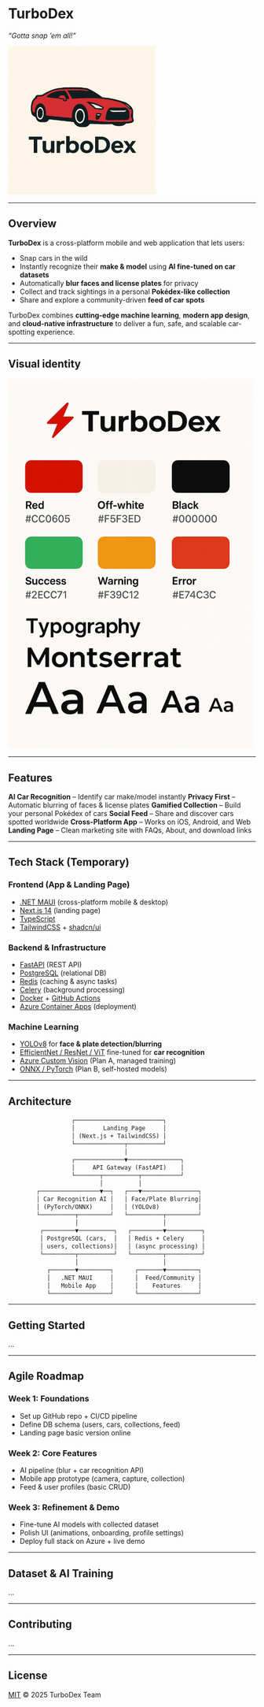# **TurboDex**

*“Gotta snap ’em all!”*

<img src="logo.png" width="300" >

---

## Overview

**TurboDex** is a cross-platform mobile and web application that lets users:

* Snap cars in the wild 
* Instantly recognize their **make & model** using **AI fine-tuned on car datasets** 
* Automatically **blur faces and license plates** for privacy 
* Collect and track sightings in a personal **Pokédex-like collection** 
* Share and explore a community-driven **feed of car spots** 

TurboDex combines **cutting-edge machine learning**, **modern app design**, and **cloud-native infrastructure** to deliver a fun, safe, and scalable car-spotting experience.

---

## Visual identity

<img src="visualIdentity.png" width="500" >


---

##  Features

 **AI Car Recognition** – Identify car make/model instantly
 **Privacy First** – Automatic blurring of faces & license plates
 **Gamified Collection** – Build your personal Pokédex of cars
 **Social Feed** – Share and discover cars spotted worldwide
 **Cross-Platform App** – Works on iOS, Android, and Web
 **Landing Page** – Clean marketing site with FAQs, About, and download links

---

## Tech Stack (Temporary)

### **Frontend (App & Landing Page)**

* [.NET MAUI](https://learn.microsoft.com/en-us/dotnet/maui/) (cross-platform mobile & desktop)
* [Next.js 14](https://nextjs.org/) (landing page)
* [TypeScript](https://www.typescriptlang.org/)
* [TailwindCSS](https://tailwindcss.com/) + [shadcn/ui](https://ui.shadcn.com/)

### **Backend & Infrastructure**

* [FastAPI](https://fastapi.tiangolo.com/) (REST API)
* [PostgreSQL](https://www.postgresql.org/) (relational DB)
* [Redis](https://redis.io/) (caching & async tasks)
* [Celery](https://docs.celeryq.dev/) (background processing)
* [Docker](https://www.docker.com/) + [GitHub Actions](https://github.com/features/actions)
* [Azure Container Apps](https://azure.microsoft.com/) (deployment)

### **Machine Learning**

* [YOLOv8](https://github.com/ultralytics/ultralytics) for **face & plate detection/blurring**
* [EfficientNet / ResNet / ViT](https://paperswithcode.com/method/efficientnet) fine-tuned for **car recognition**
* [Azure Custom Vision](https://azure.microsoft.com/en-us/services/cognitive-services/custom-vision/) (Plan A, managed training)
* [ONNX / PyTorch](https://pytorch.org/) (Plan B, self-hosted models)

---

## Architecture

```ascii
                  ┌─────────────────────────┐
                  │        Landing Page     │
                  │ (Next.js + TailwindCSS) │
                  └──────────────┬──────────┘
                                 │
                  ┌──────────────▼───────────────┐
                  │     API Gateway (FastAPI)    │
                  └───────┬──────────┬───────────┘
                          │          │
        ┌─────────────────▼──┐   ┌───▼────────────────┐
        │ Car Recognition AI │   │ Face/Plate Blurring│
        │ (PyTorch/ONNX)     │   │ (YOLOv8)           │
        └──────────┬─────────┘   └──────────┬─────────┘
                   │                        │
         ┌─────────▼──────────┐   ┌─────────▼──────────┐
         │ PostgreSQL (cars,  │   │ Redis + Celery     │
         │ users, collections)│   │ (async processing) │
         └─────────┬──────────┘   └─────────┬──────────┘
                   │                        │
           ┌───────▼─────────┐      ┌───────▼─────────┐
           │   .NET MAUI     │      │  Feed/Community │
           │   Mobile App    │      │    Features     │
           └─────────────────┘      └─────────────────┘
```

---

## Getting Started

...

---

## Agile Roadmap

### **Week 1: Foundations**

* Set up GitHub repo + CI/CD pipeline
* Define DB schema (users, cars, collections, feed)
* Landing page basic version online

### **Week 2: Core Features**

* AI pipeline (blur + car recognition API)
* Mobile app prototype (camera, capture, collection)
* Feed & user profiles (basic CRUD)

### **Week 3: Refinement & Demo**

* Fine-tune AI models with collected dataset
* Polish UI (animations, onboarding, profile settings)
* Deploy full stack on Azure + live demo

---

## Dataset & AI Training

...

---

## Contributing

...

---

## License

[MIT](LICENSE) © 2025 TurboDex Team
